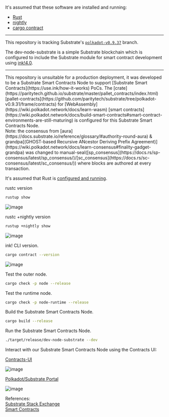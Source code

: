 It's assumed that these software are installed and running:

<ul>
  <li><a href="https://www.rust-lang.org/tools/install" target="_blank">Rust</a></li>
  <li><a href="https://rust-lang.github.io/rustup/installation/index.html#installing-nightly" target="_blank">nightly</a></li>
  <li><a href="https://crates.io/crates/cargo-contract" target="_blank">cargo contract</a></li>
</ul>
<hr>

This repository is tracking Substrate's
[`polkadot-v0.9.37`](https://github.com/paritytech/substrate/tree/polkadot-v0.9.37) branch.

The dev-node-substrate is a simple Substrate blockchain which is configured to include the Substrate module for smart contract development using [ink!4.0](https://github.com/paritytech/ink/releases/tag/v4.0.0).

<hr>
This repository is unsuitable for a production deployment, it was developed to be a Substrate Smart Contracts Node to support [Substrate Smart Contracts](https://use.ink/how-it-works) PoCs. The [crate](https://paritytech.github.io/substrate/master/pallet_contracts/index.html) [pallet-contracts](https://github.com/paritytech/substrate/tree/polkadot-v0.9.31/frame/contracts) for [WebAssembly](https://wiki.polkadot.network/docs/learn-wasm) [smart contracts](https://wiki.polkadot.network/docs/build-smart-contracts#smart-contract-environments-are-still-maturing) is configured for this Substrate Smart Contracts Node. <br/>
Note: the consensus from [aura](https://docs.substrate.io/reference/glossary/#authority-round-aura)  & grandpa[(GHOST-based Recursive ANcestor Deriving Prefix Agreement)](https://wiki.polkadot.network/docs/learn-consensus#finality-gadget-grandpa) was changed to manual-seal([sp_consensus](https://docs.rs/sp-consensus/latest/sp_consensus/)/[sc_consensus](https://docs.rs/sc-consensus/latest/sc_consensus/)) where blocks are authored at every transaction.

It's assumed that Rust is [configured and running](https://docs.substrate.io/install/).

rustc version
```bash
rustup show
```
![image](https://user-images.githubusercontent.com/76512851/229990984-24d9834e-4a98-4eb2-b97d-578641fdcadd.png)

rustc +nightly version
```bash
rustup +nightly show
```
![image](https://user-images.githubusercontent.com/76512851/229991173-f393a3c7-478f-465a-bedb-b5f827aceddd.png)

ink! CLI version.
```bash
cargo contract --version
```
![image](https://user-images.githubusercontent.com/76512851/229992243-d014b1b6-7aa6-4150-b018-bb46795a7671.png)


Test the outer node.
```bash
cargo check -p node --release
```

Test the runtime node.
```bash
cargo check -p node-runtime --release
```

Build the Substrate Smart Contracts Node.
```bash
cargo build --release
```

Run the Substrate Smart Contracts Node.
```bash
./target/release/dev-node-substrate --dev
```
Interact with our Substrate Smart Contracts Node using the Contracts UI:

[Contracts-UI](https://contracts-ui.substrate.io/?rpc=ws://127.0.0.1:9944)
 
![image](https://user-images.githubusercontent.com/76512851/199269077-e29144e7-e288-41c0-be51-9060bc16aebd.png)

[Polkadot/Substrate Portal](https://polkadot.js.org/apps/#/explorer)

![image](https://user-images.githubusercontent.com/76512851/201645371-283412c9-86a4-470d-8f80-dcd2dbd50cb8.png)


References:<br/>
[Substrate Stack Exchange](https://substrate.stackexchange.com/)<br/>
[Smart Contracts](https://wiki.polkadot.network/docs/build-smart-contracts)<br/>

